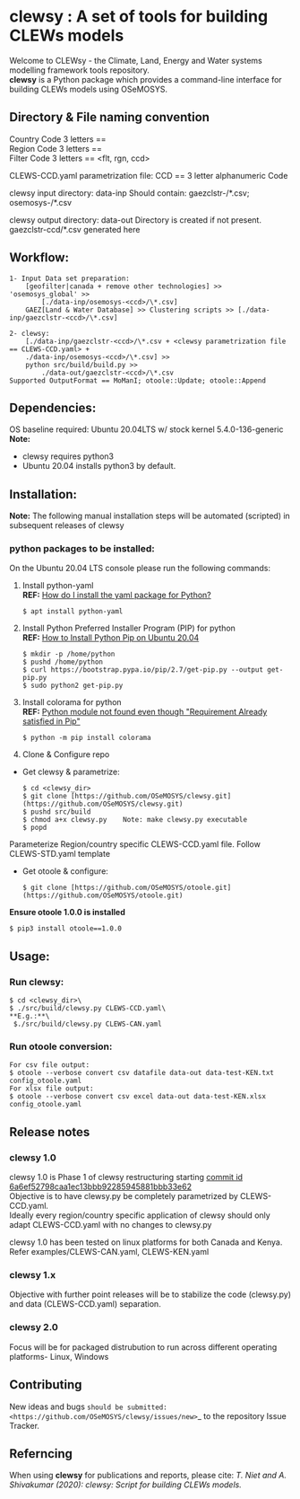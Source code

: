 # clewsy : A set of tools for building CLEWs models
Welcome to CLEWsy - the Climate, Land, Energy and Water systems modelling framework tools repository.\
**clewsy** is a Python package which provides a command-line interface for building CLEWs models using OSeMOSYS.

## Directory & File naming convention
Country Code 3 letters  == <ccd>\
Region Code 3 letters   == <rgn>\
Filter Code 3 letters   == <flt, rgn, ccd>

CLEWS-CCD.yaml parametrization file:            CCD == 3 letter alphanumeric Code

clewsy input directory:                         data-inp
                                                Should contain: gaezclstr-<rgn>/\*.csv; osemosys-<flt>/\*.csv

clewsy output directory:                        data-out
                                                Directory is created if not present. gaezclstr-ccd/\*.csv generated here

## Workflow:
    1- Input Data set preparation:
        [geofilter|canada + remove other technologies] >> 'osemosys_global' >>
            [./data-inp/osemosys-<ccd>/\*.csv]
        GAEZ[Land & Water Database] >> Clustering scripts >> [./data-inp/gaezclstr-<ccd>/\*.csv]

    2- clewsy:
        [./data-inp/gaezclstr-<ccd>/\*.csv + <clewsy parametrization file == CLEWS-CCD.yaml> +
        ./data-inp/osemosys-<ccd>/\*.csv] >>
        python src/build/build.py >>
            ./data-out/gaezclstr-<ccd>/\*.csv
    Supported OutputFormat == MoManI; otoole::Update; otoole::Append

## Dependencies:
OS baseline required: Ubuntu 20.04LTS w/ stock kernel 5.4.0-136-generic\
**Note:**
- clewsy requires python3
- Ubuntu 20.04 installs python3 by default.

## Installation:
**Note:**
   The following manual installation steps will be automated (scripted) in subsequent releases of clewsy

### python packages to be installed:
On the Ubuntu 20.04 LTS console please run the following commands:
1) Install python-yaml\
   **REF:** [How do I install the yaml package for Python?](https://stackoverflow.com/questions/14261614/how-do-i-install-the-yaml-package-for-python)
   ```
   $ apt install python-yaml

2) Install Python Preferred Installer Program (PIP) for python\
   **REF:** [How to Install Python Pip on Ubuntu 20.04](https://linuxize.com/post/how-to-install-pip-on-ubuntu-20.04)
   ```
   $ mkdir -p /home/python
   $ pushd /home/python
   $ curl https://bootstrap.pypa.io/pip/2.7/get-pip.py --output get-pip.py
   $ sudo python2 get-pip.py

3) Install colorama for python\
   **REF:** [Python module not found even though "Requirement Already satisfied in Pip"](https://stackoverflow.com/questions/45345377/python-module-not-found-even-though-requirement-already-satisfied-in-pip)
   ```
   $ python -m pip install colorama

4) Clone & Configure repo
- Get clewsy & parametrize:
   ```
   $ cd <clewsy_dir>
   $ git clone [https://github.com/OSeMOSYS/clewsy.git](https://github.com/OSeMOSYS/clewsy.git)
   $ pushd src/build
   $ chmod a+x clewsy.py    Note: make clewsy.py executable
   $ popd
Parameterize Region/country specific CLEWS-CCD.yaml file. Follow CLEWS-STD.yaml template

- Get otoole & configure:
   ```
   $ git clone [https://github.com/OSeMOSYS/otoole.git](https://github.com/OSeMOSYS/otoole.git)

**Ensure otoole 1.0.0 is installed**
   ```
   $ pip3 install otoole==1.0.0
   ```

## Usage:
### Run clewsy:
   ```
   $ cd <clewsy_dir>\
   $ ./src/build/clewsy.py CLEWS-CCD.yaml\
   **E.g.:**\
    $./src/build/clewsy.py CLEWS-CAN.yaml
   ```
### Run otoole conversion:
   ```
   For csv file output:
   $ otoole --verbose convert csv datafile data-out data-test-KEN.txt config_otoole.yaml
   For xlsx file output:
   $ otoole --verbose convert csv excel data-out data-test-KEN.xlsx config_otoole.yaml
   ```
## Release notes
### clewsy 1.0
clewsy 1.0 is Phase 1 of clewsy restructuring starting [commit id 6a6ef52798caa1ec13bbb92285945881bbb33e62](https://github.com/OSeMOSYS/clewsy/commit/6a6ef52798caa1ec13bbb92285945881bbb33e62)\
Objective is to have clewsy.py be completely parametrized by CLEWS-CCD.yaml.\
Ideally every region/country specific application of clewsy should only adapt CLEWS-CCD.yaml with no changes to clewsy.py

clewsy 1.0 has been tested on linux platforms for both Canada and Kenya.\
Refer examples/CLEWS-CAN.yaml, CLEWS-KEN.yaml

### clewsy 1.x
Objective with further point releases will be to stabilize the code (clewsy.py) and data (CLEWS-CCD.yaml) separation.

### clewsy 2.0
Focus will be for packaged distrubution to run across different operating platforms- Linux, Windows

## Contributing
New ideas and bugs `should be submitted: <https://github.com/OSeMOSYS/clewsy/issues/new>`_ to the repository Issue Tracker.

## Referncing
When using **clewsy** for publications and reports, please cite:
*T. Niet and A. Shivakumar (2020):  clewsy:  Script for building CLEWs models.*

